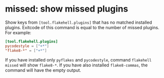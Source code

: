 # **missed**: show missed plugins

Show keys from `[tool.flakehell.plugins]` that has no matched installed plugins. Exitcode of this command is equal to the number of missed plugins. For example:

```toml
[tool.flakehell.plugins]
pycodestyle = ["+*"]
"flake8-*" = ["+*"]
```

If you have installed only `pyflakes` and `pycodestyle`, command `flakehell missed` will show `flake8-*`. If you have also installed `flake8-commas`, the command will have the empty output.
